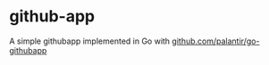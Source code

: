 # github-app

A simple githubapp implemented in Go with [github.com/palantir/go-githubapp](https://github.com/palantir/go-githubapp)
